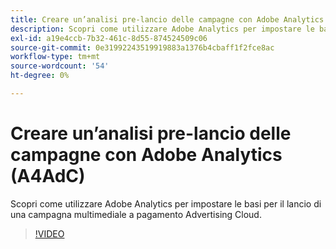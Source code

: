 ```yaml
---
title: Creare un’analisi pre-lancio delle campagne con Adobe Analytics
description: Scopri come utilizzare Adobe Analytics per impostare le basi per il lancio di una campagna multimediale a pagamento Advertising Cloud.
exl-id: a19e4ccb-7b32-461c-8d55-874524509c06
source-git-commit: 0e31992243519919883a1376b4cbaff1f2fce8ac
workflow-type: tm+mt
source-wordcount: '54'
ht-degree: 0%

---
```


# Creare un’analisi pre-lancio delle campagne con Adobe Analytics (A4AdC)

Scopri come utilizzare Adobe Analytics per impostare le basi per il lancio di una campagna multimediale a pagamento Advertising Cloud.

>[!VIDEO](https://video.tv.adobe.com/v/33501)
